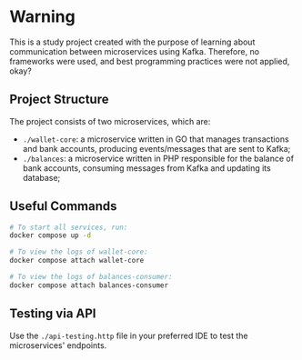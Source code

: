 # Warning  
This is a study project created with the purpose of learning about communication between microservices using Kafka. Therefore, no frameworks were used, and best programming practices were not applied, okay?  

## Project Structure  

The project consists of two microservices, which are:
* `./wallet-core`: a microservice written in GO that manages transactions and bank accounts, producing events/messages that are sent to Kafka;  
* `./balances`: a microservice written in PHP responsible for the balance of bank accounts, consuming messages from Kafka and updating its database;  

## Useful Commands  
```bash  
# To start all services, run:  
docker compose up -d  

# To view the logs of wallet-core:  
docker compose attach wallet-core  

# To view the logs of balances-consumer:  
docker compose attach balances-consumer  
```

## Testing via API
Use the `./api-testing.http` file in your preferred IDE to test the microservices' endpoints.
